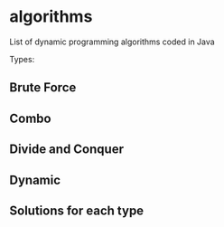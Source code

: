 # algorithms
List of dynamic programming algorithms coded in Java

Types:
## Brute Force
## Combo
## Divide and Conquer
## Dynamic
## Solutions for each type
